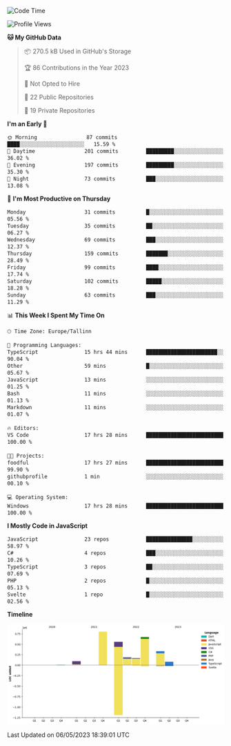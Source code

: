 <!--START_SECTION:waka-->
![Code Time](http://img.shields.io/badge/Code%20Time-9%20hrs%2013%20mins-blue)

![Profile Views](http://img.shields.io/badge/Profile%20Views-96-blue)

**🐱 My GitHub Data** 

> 📦 270.5 kB Used in GitHub's Storage 
 > 
> 🏆 86 Contributions in the Year 2023
 > 
> 🚫 Not Opted to Hire
 > 
> 📜 22 Public Repositories 
 > 
> 🔑 19 Private Repositories 
 > 
**I'm an Early 🐤** 

```text
🌞 Morning                87 commits          ████░░░░░░░░░░░░░░░░░░░░░   15.59 % 
🌆 Daytime                201 commits         █████████░░░░░░░░░░░░░░░░   36.02 % 
🌃 Evening                197 commits         █████████░░░░░░░░░░░░░░░░   35.30 % 
🌙 Night                  73 commits          ███░░░░░░░░░░░░░░░░░░░░░░   13.08 % 
```
📅 **I'm Most Productive on Thursday** 

```text
Monday                   31 commits          █░░░░░░░░░░░░░░░░░░░░░░░░   05.56 % 
Tuesday                  35 commits          ██░░░░░░░░░░░░░░░░░░░░░░░   06.27 % 
Wednesday                69 commits          ███░░░░░░░░░░░░░░░░░░░░░░   12.37 % 
Thursday                 159 commits         ███████░░░░░░░░░░░░░░░░░░   28.49 % 
Friday                   99 commits          ████░░░░░░░░░░░░░░░░░░░░░   17.74 % 
Saturday                 102 commits         █████░░░░░░░░░░░░░░░░░░░░   18.28 % 
Sunday                   63 commits          ███░░░░░░░░░░░░░░░░░░░░░░   11.29 % 
```


📊 **This Week I Spent My Time On** 

```text
🕑︎ Time Zone: Europe/Tallinn

💬 Programming Languages: 
TypeScript               15 hrs 44 mins      ███████████████████████░░   90.04 % 
Other                    59 mins             █░░░░░░░░░░░░░░░░░░░░░░░░   05.67 % 
JavaScript               13 mins             ░░░░░░░░░░░░░░░░░░░░░░░░░   01.25 % 
Bash                     11 mins             ░░░░░░░░░░░░░░░░░░░░░░░░░   01.13 % 
Markdown                 11 mins             ░░░░░░░░░░░░░░░░░░░░░░░░░   01.07 % 

🔥 Editors: 
VS Code                  17 hrs 28 mins      █████████████████████████   100.00 % 

🐱‍💻 Projects: 
foodful                  17 hrs 27 mins      █████████████████████████   99.90 % 
githubprofile            1 min               ░░░░░░░░░░░░░░░░░░░░░░░░░   00.10 % 

💻 Operating System: 
Windows                  17 hrs 28 mins      █████████████████████████   100.00 % 
```

**I Mostly Code in JavaScript** 

```text
JavaScript               23 repos            ███████████████░░░░░░░░░░   58.97 % 
C#                       4 repos             ███░░░░░░░░░░░░░░░░░░░░░░   10.26 % 
TypeScript               3 repos             ██░░░░░░░░░░░░░░░░░░░░░░░   07.69 % 
PHP                      2 repos             █░░░░░░░░░░░░░░░░░░░░░░░░   05.13 % 
Svelte                   1 repo              █░░░░░░░░░░░░░░░░░░░░░░░░   02.56 % 
```



**Timeline**

![Lines of Code chart](https://raw.githubusercontent.com/Piilu/Piilu/main/assets/bar_graph.png)


 Last Updated on 06/05/2023 18:39:01 UTC
<!--END_SECTION:waka-->